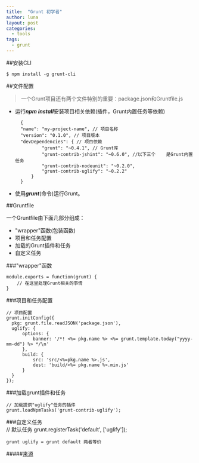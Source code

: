 ```yaml
---
title:  "Grunt 初学者"
author: luna
layout: post
categories: 
  - tools
tags: 
  - grunt
---
```




##安装CLI
	
	$ npm install -g grunt-cli
	
	
##文件配置
	
>一个Grunt项目还有两个文件特别的重要：package.json和Gruntfile.js

* 运行***npm install***安装项目相关依赖(插件，Grunt内置任务等依赖)

		{
    	"name": "my-project-name", // 项目名称
    	"version": "0.1.0", // 项目版本
    	"devDependencies": { // 项目依赖
        		"grunt": "~0.4.1", // Grunt库
        		"grunt-contrib-jshint": "~0.6.0", //以下三个	是Grunt内置任务
        		"grunt-contrib-nodeunit": "~0.2.0",
        		"grunt-contrib-uglify": "~0.2.2"
    		}
		}
		
* 使用***grunt***(命令)运行Grunt。

##Gruntfile

一个Gruntfile由下面几部分组成：

* "wrapper"函数(包装函数)
* 项目和任务配置
* 加载的Grunt插件和任务
* 自定义任务


###"wrapper"函数

	module.exports = function(grunt) {
    	// 在这里处理Grunt相关的事情
	}
	
###项目和任务配置
	
	// 项目配置
	grunt.initConfig({
	  pkg: grunt.file.readJSON('package.json'),
	  uglify: {
	      options: {
	          banner: '/*! <%= pkg.name %> <%= grunt.template.today("yyyy-mm-dd") %> */\n'
	      },
	      build: {
	          src: 'src/<%=pkg.name %>.js',
	          dest: 'build/<%= pkg.name %>.min.js'
	      }
	  }
	});

###加载grunt插件和任务

	// 加载提供"uglify"任务的插件
	grunt.loadNpmTasks('grunt-contrib-uglify');
	
###自定义任务	
	// 默认任务
	grunt.registerTask('default', ['uglify']);
	
	grunt uglify = grunt default 两者等价
	

#####[来源](http://www.gruntjs.org/)	
